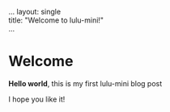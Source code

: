 ...
layout: single  
title: "Welcome to lulu-mini!"   
...

# Welcome

**Hello world**, this is my first lulu-mini blog post

I hope you like it!
